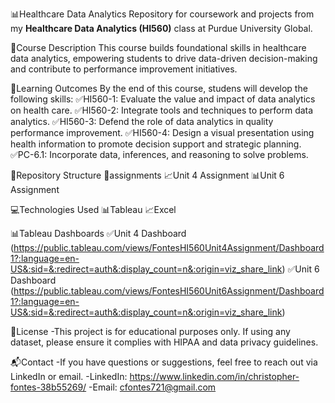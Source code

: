 📊Healthcare Data Analytics
Repository for coursework and projects from my **Healthcare Data Analytics (HI560)** class at Purdue University Global.

📖Course Description
This course builds foundational skills in healthcare data analytics, empowering students to drive data-driven decision-making and contribute to performance improvement initiatives.

🎯Learning Outcomes
By the end of this course, studens will develop the following skills:
✅HI560-1: Evaluate the value and impact of data analytics on health care.
✅HI560-2: Integrate tools and techniques to perform data analytics.
✅HI560-3: Defend the role of data analytics in quality performance improvement. 
✅HI560-4: Design a visual presentation using health information to promote decision support and strategic planning.
✅PC-6.1: Incorporate data, inferences, and reasoning to solve problems.

📁Repository Structure
	📁assignments
 		📈Unit 4 Assignment
	  📊Unit 6 Assignment

💻Technologies Used
	📊Tableau
  📈Excel

📊Tableau Dashboards
	✅Unit 4 Dashboard (https://public.tableau.com/views/FontesHI560Unit4Assignment/Dashboard1?:language=en-US&:sid=&:redirect=auth&:display_count=n&:origin=viz_share_link)
 	✅Unit 6 Dashboard (https://public.tableau.com/views/FontesHI560Unit6Assignment/Dashboard1?:language=en-US&:sid=&:redirect=auth&:display_count=n&:origin=viz_share_link) 

📜License
	-This project is for educational purposes only. If using any dataset, please ensure it complies with HIPAA and data privacy guidelines.

 📬Contact
 -If you have questions or suggestions, feel free to reach out via LinkedIn or email.
 -LinkedIn: https://www.linkedin.com/in/christopher-fontes-38b55269/
 -Email: cfontes721@gmail.com 
